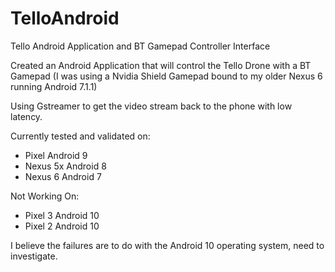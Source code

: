# TelloAndroid
Tello Android Application and BT Gamepad Controller Interface

Created an Android Application that will control the Tello Drone with a BT Gamepad 
(I was using a Nvidia Shield Gamepad bound to my older Nexus 6 running Android 7.1.1)

Using Gstreamer to get the video stream back to the phone with low latency.

Currently tested and validated on:

* Pixel 		Android 9
* Nexus 5x 	Android 8
* Nexus 6		Android 7


Not Working On: 

* Pixel 3		Android 10
* Pixel 2		Android 10

I believe the failures are to do with the Android 10 operating system, need to investigate.
